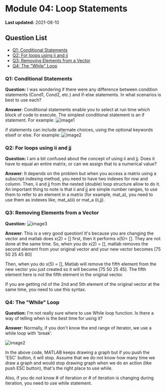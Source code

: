 # Module 04: Loop Statements

**Last updated:** 2021-08-10

## Question List
- [Q1: Conditional Statements](#Q1)
- [Q2: For loops using ii and jj](#Q2)
- [Q3: Removing Elements from a Vector](#Q3)
- [Q4: The "While" Loop](#Q4)

### Q1: Conditional Statements <a name="Q1"></a> 
**Question:** I was wondering if there were any difference between condition statements (Cond1, Cond2, etc.) and if-else statements. In what scenarios is best to use each?

**Answer**: Conditional statements enable you to select at run time which block of code to execute. The simplest conditional statement is an if statement. For example: 
![image1](img/M04_qna.png)

if statements can include alternate choices, using the optional keywords elseif or else. For example: 
![image2](img/M04_qna2.png)

### Q2: For loops using ii and jj <a name="Q2"></a> 
**Question:** I am a bit confused about the concept of using ii and jj. Does it have to equal an entire matrix, or can we assign that to a numerical value?

**Answer**: It depends on the problem but when you access a matrix using a subscript indexing method, you need to have two indexes for row and column. Then, ii and jj from the nested (double) loop structure allow to do it. An important thing to note is that ii and jj are simple number ranges, to use them to refer to an element in a matrix (for example, mat_a), you need to use them as indexes like, mat_a(ii) or mat_a (ii,jj).

### Q3: Removing Elements from a Vector <a name="Q3"></a> 
**Question:** ![image3](img/github2.png)

**Answer**: This is a very good question! It's because you are changing the vector and matlab does x(2) = [] first, then it performs x(5)= []. They are not done at the same time. So, when you do x(2) = [], matlab removes the second element from your original vector and your new vector becomes [75 50 25 45 80]

Then, when you do x(5) = [], Matlab will remove the fifth element from the new vector you just created so it will become [75 50 25 45]. The fifth element here is not the fifth element in the original vector. 

If you are getting rid of the 2nd and 5th element of the original vector at the same time, you need to use this syntax. 

### Q4: The "While" Loop <a name="Q4"></a> 
**Question:** I'm not really sure where to use While loop function. Is there a way of telling when is the best time for using it?

**Answer**: Normally, if you don't know the end range of iterator, we use a while loop with 'break'. 

![image2](img/github11.png)

In the above code, MATLAB keeps drawing a graph but if you push the 'ESC' button, it will stop. Assume that we do not know how many time we draw a graph and would stop drawing graph when we do an action (like push ESC button), that's the right place to use while. 

Also, if you do not know # of iteration or # of iteration is changing during iteration, you need to use while statement. 



